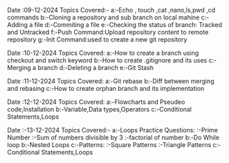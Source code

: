 Date :09-12-2024
Topics Covered:-
a:-Echo , touch ,cat ,nano,ls,pwd ,cd  commands
b:-Cloning a repository and sub branch on local mahine
c:-Adding a file
d:-Commiting a file
e:-Checking the status of branch: Tracked and Untracked
f:-Push Command:Upload repository content to remote repository
g:-Init Command:used to create a new git repository

Date :10-12-2024
Topics Covered:
a:-How to create a branch using checkout and switch keyword
b:-How to create .gitignore and its uses
c:-Merging a branch
d:-Deleting a branch
e:-Git Stash

Date :11-12-2024
Topics Covered:
a:-Git rebase
b:-Diff between merging and rebasing
c:-How to create orphan branch and its implementation

Date :12-12-2024
Topics Covered:
a:-Flowcharts and Pseudeo code,Installation
b:-Variable,Data types,Operators
c:-Conditional Statements,Loops

Date :-13-12-2024
Topics Covered:- 
a:-Loops Practice Questions: 
   :-Prime Number 
   :-Sum of numbers divisible by 3 
   :-factorial of number
b:-Do While loop 
b:-Nested Loops 
c:-Patterns: 
    :-Square Patterns 
    :-Triangle Patterns
c:-Conditional Statements,Loops


